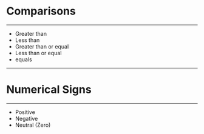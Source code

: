 # Comparisons
---
- Greater than
- Less than
- Greater than or equal 
- Less than or equal
- equals

---

# Numerical Signs
---
- Positive
- Negative
- Neutral (Zero)
